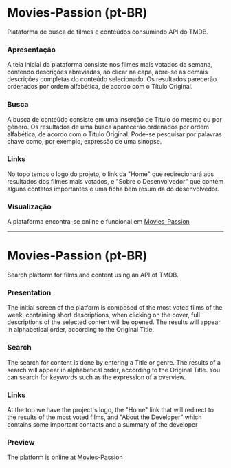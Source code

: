 # Movies-Passion (pt-BR)

Plataforma de busca de filmes e conteúdos consumindo API do TMDB.

### Apresentação
A tela inicial da plataforma consiste nos filmes mais votados da semana, contendo descrições abreviadas, ao clicar na capa, abre-se as demais descrições completas do conteúdo selecionado.
Os resultados parecerão ordenados por ordem alfabética, de acordo com o Título Original.

### Busca
A busca de conteúdo consiste em uma inserção de Título do mesmo ou por gênero.
Os resultados de uma busca aparecerão ordenados por ordem alfabética, de acordo com o Título Original.
Pode-se pesquisar por palavras chave como, por exemplo, expressão de uma sinopse.

### Links
No topo temos o logo do projeto, o link da "Home" que redirecionará aos resultados dos filmes mais votados, e "Sobre o Desenvolvedor" que contém alguns contatos importantes e uma ficha bem resumida do desenvolvedor.

### Visualização
A plataforma encontra-se online e funcional em [Movies-Passion](https://www.prebelli.online/movies-passion)

___

# Movies-Passion (pt-BR)

Search platform for films and content using an API of TMDB.

### Presentation
The initial screen of the platform is composed of the most voted films of the week, containing short descriptions, when clicking on the cover, full descriptions of the selected content will be opened.
The results will appear in alphabetical order, according to the Original Title.

### Search
The search for content is done by entering a Title or genre.
The results of a search will appear in alphabetical order, according to the Original Title.
You can search for keywords such as the expression of a overview.

### Links
At the top we have the project's logo, the "Home" link that will redirect to the results of the most voted films, and "About the Developer" which contains some important contacts and a summary of the developer

### Preview
The platform is online at [Movies-Passion](https://www.prebelli.online/movies-passion)

